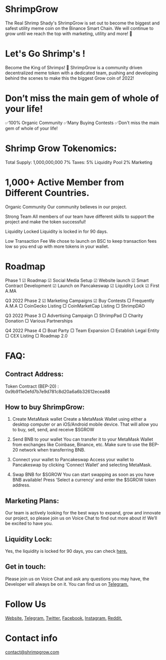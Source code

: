 # ShrimpGrow
The Real Shrimp Shady's
ShrimpGrow is set out to become the biggest and safest utility meme coin on the Binance Smart Chain. 
We will continue to grow until we reach the top with marketing, utility and more! 🦐


# Let's Go Shrimp's !
Become the King of Shrimps!
🦐 ShrimpGrow is a community driven decentralized meme token with a dedicated team, pushing and developing behind the scenes to make this the biggest Grow coin of 2022!


# Don’t miss the main gem of whole of your life!
✅100% Organic Community
✅Many Buying Contests
✅Don't miss the main gem of whole of your life!


# Shrimp Grow Tokenomics:
Total Supply: 1,000,000,000
7% Taxes:  5% Liquidity Pool
           2% Marketing


# 1,000+ Active Member from Different Countries.
Organic Community
Our community believes in our project.

Strong Team
All members of our team have different skills to support the project and make the token successful!

Liquidity Locked
Liquidity is locked in for 90 days.

Low Transaction Fee
We chose to launch on BSC to keep transaction fees low so you end up with more tokens in your wallet.


# Roadmap
Phase 1
☑ Roadmap
☑ Social Media Setup
☑ Website launch
☑ Smart Contract Development
☑ Launch on Pancakeswap
☑ Liquidity Lock
☑ First A.MA

Q3 2022
Phase 2
☑ Marketing Campaigns
☑ Buy Contests
▢ Frequently A.M.A
▢ CoinGecko Listing
▢ CoinMarketCap Listing
▢ ShrimpDAO

Q3 2022
Phase 3
▢ Advertising Campaign
▢ ShrimpPad
▢ Charity Donation
▢ Various Partnerships

Q4 2022
Phase 4
▢ Boat Party
▢ Team Expansion
▢ Establish Legal Entity
▢ CEX Listing
▢ Roadmap 2.0


# FAQ:
## Contract Address: 
Token Contract (BEP-20) : 0x9b911e0efd7b7e9d781c8d20a6a6b32612ecea88

## How to buy ShrimpGrow:
1. Create MetaMask wallet
Create a MetaMask Wallet using either a desktop computer or an iOS/Android mobile device. That will allow you to buy, sell, send, and receive $SGROW

2. Send BNB to your wallet
You can transfer it to your MetaMask Wallet from exchanges like Coinbase, Binance, etc. Make sure to use the BEP-20 network when transferring BNB.

3. Connect your wallet to Pancakeswap
Access your wallet to Pancakeswap by clicking ‘Connect Wallet’ and selecting MetaMask.

4. Swap BNB for $SGROW
You can start swapping as soon as you have BNB available! Press ‘Select a currency’ and enter the $SGROW token address.

## Marketing Plans:
Our team is actively looking for the best ways to expand, grow and innovate our project, so please join us on Voice Chat to find out more about it! We’ll be excited to have you.

## Liquidity Lock:
Yes, the liquidity is locked for 90 days, you can check [here.](https://www.pinksale.finance/pinklock/record/1026363?chain=BSC)

## Get in touch:
Please join us on Voice Chat and ask any questions you may have, the Developer will always be on it. You can find us on [Telegram.](https://t.me/ShrimpGrow)


# Follow Us
[Website.](https://www.shrimpgrow.com/)
[Telegram.](https://t.me/ShrimpGrow)
[Twitter.](https://twitter.com/ShrimpGofficial)
[Facebook.](https://www.facebook.com/profile.php?id=100084410895162)
[Instagram.](https://www.instagram.com/shrimpgrow_insta/)
[Reddit.](https://www.reddit.com/r/SHRIMPGROWOFFICIAL/?utm_medium=android_app&utm_source=share)


# Contact info
contact@shrimpgrow.com


          

